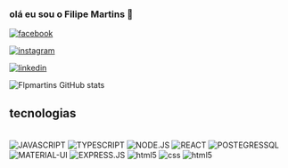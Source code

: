 ### olá eu sou o Filipe Martins 👋

[![facebook](https://img.shields.io/badge/Facebook-1877F2?style=for-the-badge&logo=facebook&logoColor=white
)](https://www.facebook.com/profile.php?id=100006128257906)

[![instagram](https://img.shields.io/badge/Instagram-E4405F?style=for-the-badge&logo=instagram&logoColor=white
)](https://www.instagram.com/alony_filipe/)

[![linkedin](https://img.shields.io/badge/LinkedIn-0077B5?style=for-the-badge&logo=linkedin&logoColor=white
)](https://www.linkedin.com/in/filipe-martins-developer/)

![Flpmartins GitHub stats](https://github-readme-stats.vercel.app/api?username=flpmartins&show_icons=true&theme=dark)

## tecnologias

<div style="display: inline_block"><br>
<img alt="JAVASCRIPT" src="https://img.shields.io/badge/JavaScript-F7DF1E?style=for-the-badge&logo=javascript&logoColor=black" align="center">
<img alt="TYPESCRIPT" src="https://img.shields.io/badge/TypeScript-007ACC?style=for-the-badge&logo=typescript&logoColor=white" align="center">
<img alt="NODE.JS" src="https://img.shields.io/badge/Node.js-43853D?style=for-the-badge&logo=node.js&logoColor=white" align="center">
<img alt="REACT" src="https://img.shields.io/badge/React-20232A?style=for-the-badge&logo=react&logoColor=61DAFB" align="center">
<img alt="POSTEGRESSQL" src="https://img.shields.io/badge/PostgreSQL-316192?style=for-the-badge&logo=postgresql&logoColor=white" align="center">
<img alt="MATERIAL-UI" src="https://img.shields.io/badge/Material--UI-0081CB?style=for-the-badge&logo=material-ui&logoColor=white" align="center">
<img alt="EXPRESS.JS" src="https://img.shields.io/badge/Express.js-404D59?style=for-the-badge" align="center">
<img alt="html5" src="https://img.shields.io/badge/HTML5-E34F26?style=for-the-badge&logo=html5&logoColor=white" align="center">
<img alt="css" src="https://img.shields.io/badge/CSS3-1572B6?style=for-the-badge&logo=css3&logoColor=white" align="center">
<img alt="html5" src="https://img.shields.io/badge/React_Router-CA4245?style=for-the-badge&logo=react-router&logoColor=white" align="center">
 </div>

